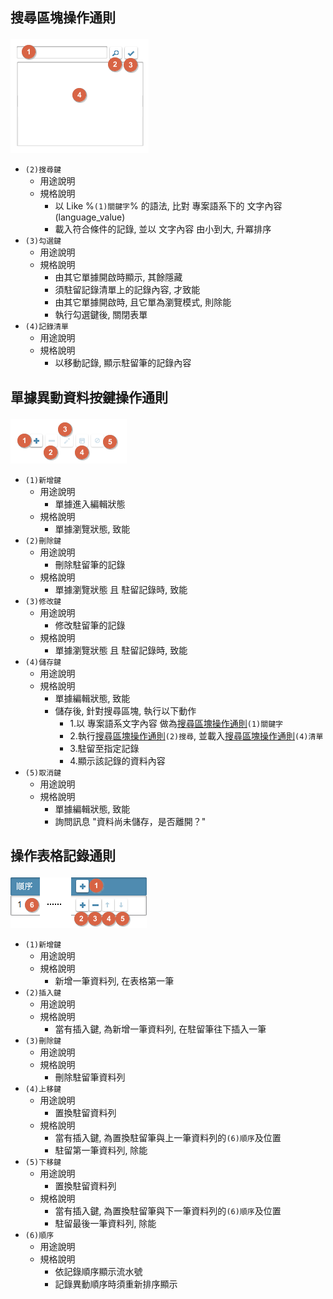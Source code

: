 ## <p id="rulebutton1">搜尋區塊操作通則</p>
![pic][image_ruleButton1]
* `(2)搜尋鍵`
    * 用途說明
    * 規格說明
      * 以 Like %`(1)關鍵字`% 的語法, 比對 專案語系下的 文字內容(language_value)
      * 載入符合條件的記錄, 並以 文字內容 由小到大, 升冪排序
* `(3)勾選鍵`
    * 用途說明
    * 規格說明
      * 由其它單據開啟時顯示, 其餘隱藏
      * 須駐留記錄清單上的記錄內容, 才致能
      * 由其它單據開啟時, 且它單為瀏覽模式, 則除能
      * 執行勾選鍵後, 關閉表單
* `(4)記錄清單`
    * 用途說明
    * 規格說明
      * 以移動記錄, 顯示駐留筆的記錄內容

## <p id="rulebutton2">單據異動資料按鍵操作通則</p>
![pic][image_ruleButton2]
* `(1)新增鍵`
    * 用途說明
        * 單據進入編輯狀態    
    * 規格說明
        * 單據瀏覽狀態, 致能
* `(2)刪除鍵`
    * 用途說明
        * 刪除駐留筆的記錄    
    * 規格說明
        * 單據瀏覽狀態 且 駐留記錄時, 致能
* `(3)修改鍵`
    * 用途說明
      * 修改駐留筆的記錄
    * 規格說明
        * 單據瀏覽狀態 且 駐留記錄時, 致能
* `(4)儲存鍵`
    * 用途說明
    * 規格說明
        * 單據編輯狀態, 致能
        * 儲存後, 針對搜尋區塊, 執行以下動作
          * 1.以 專案語系文字內容 做為[搜尋區塊操作通則][link_rulebutton1]`(1)關鍵字`
          * 2.執行[搜尋區塊操作通則][link_rulebutton1]`(2)搜尋`, 並載入[搜尋區塊操作通則][link_rulebutton1]`(4)清單`
          * 3.駐留至指定記錄
          * 4.顯示該記錄的資料內容	          
* `(5)取消鍵`
    * 用途說明
    * 規格說明
        * 單據編輯狀態, 致能
        * 詢問訊息 "資料尚未儲存，是否離開？"

## <p id="rulebutton3">操作表格記錄通則</p>
![pic][image_ruleButton3]
* `(1)新增鍵`
    * 用途說明
    * 規格說明
        * 新增一筆資料列, 在表格第一筆
* `(2)插入鍵`
    * 用途說明
    * 規格說明
        * 當有插入鍵, 為新增一筆資料列, 在駐留筆往下插入一筆
* `(3)刪除鍵`
    * 用途說明
    * 規格說明
        * 刪除駐留筆資料列
* `(4)上移鍵`
    * 用途說明
        * 置換駐留資料列
    * 規格說明
        * 當有插入鍵, 為置換駐留筆與上一筆資料列的`(6)順序`及位置
        * 駐留第一筆資料列, 除能
* `(5)下移鍵`
    * 用途說明
        * 置換駐留資料列
    * 規格說明
        * 當有插入鍵, 為置換駐留筆與下一筆資料列的`(6)順序`及位置
        * 駐留最後一筆資料列, 除能
* `(6)順序`
    * 用途說明
    * 規格說明
        * 依記錄順序顯示流水號
        * 記錄異動順序時須重新排序顯示

<!-- 圖示 -->
[image_ruleButton1]:attachment/ruleButton1.png
[image_ruleButton2]:attachment/ruleButton2.png
[image_ruleButton3]:attachment/ruleButton3.png

<!-- 超連結 -->
[link_rulebutton1]:#rulebutton1 "搜尋區塊操作通則"
